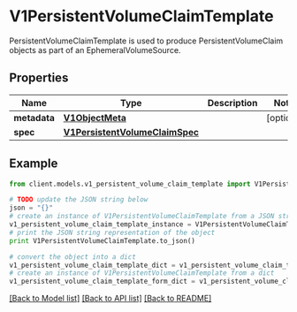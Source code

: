# V1PersistentVolumeClaimTemplate

PersistentVolumeClaimTemplate is used to produce PersistentVolumeClaim objects as part of an EphemeralVolumeSource.

## Properties
Name | Type | Description | Notes
------------ | ------------- | ------------- | -------------
**metadata** | [**V1ObjectMeta**](V1ObjectMeta.md) |  | [optional] 
**spec** | [**V1PersistentVolumeClaimSpec**](V1PersistentVolumeClaimSpec.md) |  | 

## Example

```python
from client.models.v1_persistent_volume_claim_template import V1PersistentVolumeClaimTemplate

# TODO update the JSON string below
json = "{}"
# create an instance of V1PersistentVolumeClaimTemplate from a JSON string
v1_persistent_volume_claim_template_instance = V1PersistentVolumeClaimTemplate.from_json(json)
# print the JSON string representation of the object
print V1PersistentVolumeClaimTemplate.to_json()

# convert the object into a dict
v1_persistent_volume_claim_template_dict = v1_persistent_volume_claim_template_instance.to_dict()
# create an instance of V1PersistentVolumeClaimTemplate from a dict
v1_persistent_volume_claim_template_form_dict = v1_persistent_volume_claim_template.from_dict(v1_persistent_volume_claim_template_dict)
```
[[Back to Model list]](../README.md#documentation-for-models) [[Back to API list]](../README.md#documentation-for-api-endpoints) [[Back to README]](../README.md)


